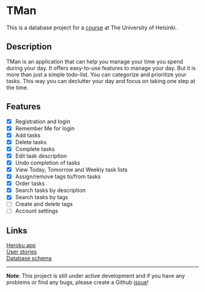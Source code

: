 # TMan
This is a database project for a [course](https://materiaalit.github.io/tsoha-18/) at The University of Helsinki.

## Description
TMan is an application that can help you manage your time you spend during your day. It offers 
easy-to-use features to manage your day. But it is more than just a simple todo-list. You can categorize 
and prioritize your tasks. This way you can declutter your day and focus on taking one 
step at the time.

## Features
- [x] Registration and login
- [x] Remember Me for login
- [x] Add tasks
- [x] Delete tasks
- [x] Complete tasks
- [x] Edit task description
- [x] Undo completion of tasks
- [x] View Today, Tomorrow and Weekly task lists
- [x] Assign/remove tags to/from tasks
- [x] Order tasks
- [x] Search tasks by description
- [x] Search tasks by tags
- [ ] Create and delete tags
- [ ] Account settings

## Links
[Heroku app](https://tsoha-tman.herokuapp.com)  
[User stories](docs/user-stories.md)  
[Database schema](docs/db-schema.md)  

---

**Note**: This project is still under active development and if you have any problems or find any
bugs, please create a Github [issue](https://github.com/doc97/tman/issues)!
